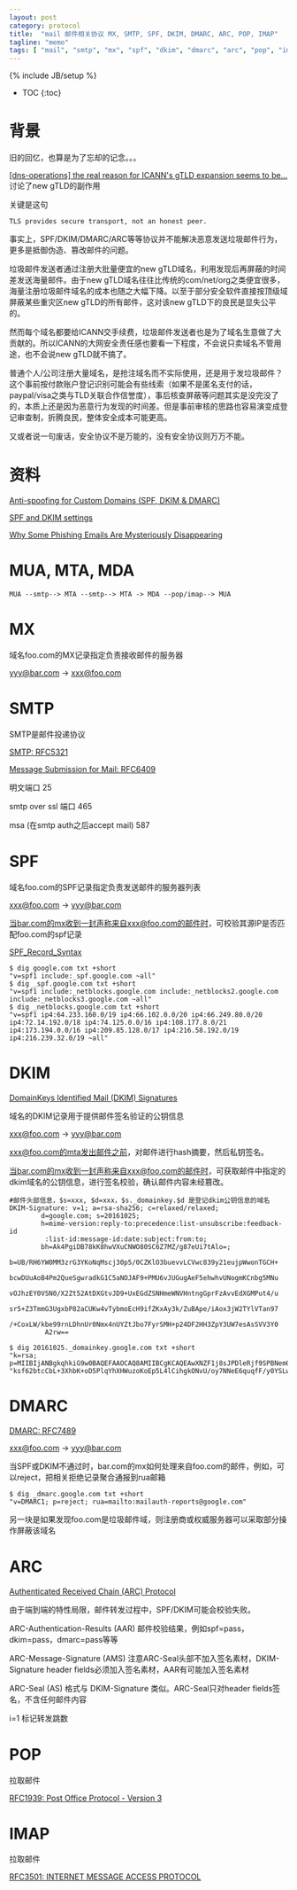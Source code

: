 ```yaml
---
layout: post
category: protocol
title:  "mail 邮件相关协议 MX, SMTP, SPF, DKIM, DMARC, ARC, POP, IMAP"
tagline: "memo"
tags: [ "mail", "smtp", "mx", "spf", "dkim", "dmarc", "arc", "pop", "imap" ] 
---
```

{% include JB/setup %}

* TOC
{:toc}

# 背景

旧的回忆，也算是为了忘却的记念。。。

[[dns-operations] the real reason for ICANN's gTLD expansion seems to be...](https://lists.dns-oarc.net/pipermail/dns-operations/2017-December/017104.html) 讨论了new gTLD的副作用

关键是这句

    TLS provides secure transport, not an honest peer.

事实上，SPF/DKIM/DMARC/ARC等等协议并不能解决恶意发送垃圾邮件行为，更多是抵御伪造、篡改邮件的问题。

垃圾邮件发送者通过注册大批量便宜的new gTLD域名，利用发现后再屏蔽的时间差发送海量邮件。由于new gTLD域名往往比传统的com/net/org之类便宜很多，海量注册垃圾邮件域名的成本也随之大幅下降。以至于部分安全软件直接按顶级域屏蔽某些重灾区new gTLD的所有邮件，这对该new gTLD下的良民是显失公平的。

然而每个域名都要给ICANN交手续费，垃圾邮件发送者也是为了域名生意做了大贡献的。所以ICANN的大网安全责任感也要看一下程度，不会说只卖域名不管用途，也不会说new gTLD就不搞了。

普通个人/公司注册大量域名，是抢注域名而不实际使用，还是用于发垃圾邮件？这个事前按付款账户登记识别可能会有些线索（如果不是匿名支付的话，paypal/visa之类与TLD关联合作信誉度），事后核查屏蔽等问题其实是没完没了的，本质上还是因为恶意行为发现的时间差。但是事前审核的思路也容易演变成登记审查制，折腾良民，整体安全成本可能更高。

又或者说一句废话，安全协议不是万能的，没有安全协议则万万不能。

# 资料

[Anti-spoofing for Custom Domains (SPF, DKIM & DMARC) ](https://protonmail.com/support/knowledge-base/anti-spoofing/)

[SPF and DKIM settings](https://wiki.vtiger.com/vtiger6/index.php/SPF_and_DKIM_settings)

[Why Some Phishing Emails Are Mysteriously Disappearing](https://blog.cloudflare.com/combatting-phishing-with-dns/)

# MUA, MTA, MDA

    MUA --smtp--> MTA --smtp--> MTA -> MDA --pop/imap--> MUA

# MX

域名foo.com的MX记录指定负责接收邮件的服务器

yyy@bar.com ->  xxx@foo.com 

# SMTP

SMTP是邮件投递协议

[SMTP: RFC5321](https://tools.ietf.org/html/rfc5321)

[Message Submission for Mail: RFC6409](https://tools.ietf.org/html/RFC6409)

明文端口 25

smtp over ssl 端口 465

msa (在smtp auth之后accept mail) 587

# SPF 

域名foo.com的SPF记录指定负责发送邮件的服务器列表 

xxx@foo.com -> yyy@bar.com

当bar.com的mx收到一封声称来自xxx@foo.com的邮件时，可校验其源IP是否匹配foo.com的spf记录

[SPF_Record_Syntax](http://www.openspf.org/SPF_Record_Syntax)

    $ dig google.com txt +short
    "v=spf1 include:_spf.google.com ~all"
    $ dig _spf.google.com txt +short
    "v=spf1 include:_netblocks.google.com include:_netblocks2.google.com include:_netblocks3.google.com ~all"
    $ dig _netblocks.google.com txt +short
    "v=spf1 ip4:64.233.160.0/19 ip4:66.102.0.0/20 ip4:66.249.80.0/20 ip4:72.14.192.0/18 ip4:74.125.0.0/16 ip4:108.177.8.0/21 ip4:173.194.0.0/16 ip4:209.85.128.0/17 ip4:216.58.192.0/19 ip4:216.239.32.0/19 ~all"

# DKIM

[DomainKeys Identified Mail (DKIM) Signatures](http://dkim.org/specs/rfc4871-dkimbase.html)

域名的DKIM记录用于提供邮件签名验证的公钥信息

xxx@foo.com -> yyy@bar.com

xxx@foo.com的mta发出邮件之前，对邮件进行hash摘要，然后私钥签名。

当bar.com的mx收到一封声称来自xxx@foo.com的邮件时，可获取邮件中指定的dkim域名的公钥信息，进行签名校验，确认邮件内容未经篡改。

    #邮件头部信息，$s=xxx, $d=xxx，$s._domainkey.$d 是登记dkim公钥信息的域名
    DKIM-Signature: v=1; a=rsa-sha256; c=relaxed/relaxed;
            d=google.com; s=20161025;
            h=mime-version:reply-to:precedence:list-unsubscribe:feedback-id
             :list-id:message-id:date:subject:from:to;
            bh=Ak4PgiDB78kK8hwVXuCNWO80SC6Z7MZ/g87eUi7tAlo=;
            b=UB/RH6YW0MM3zrG3YKoNqMscj30p5/0CZKlO3buevvLCVwc839y21eujpWwonTGCH+
             bcwDUuAoB4Pm2QueSgwradkG1C5aNOJAF9+PMU6vJUGugAeF5ehwhvUNogmKCnbg5MNu
             vOJhzEY0VSN0/X2Zt52AtDXGtvJD9+UxEGdZSNHmeWNVHntngGprFzAvvEdXGMPut4/u
             sr5+Z3TmmG3UgxbP82aCUKw4vTybmoEcH9ifZKxAy3k/ZuBApe/iAox3jW2TYlVTan97
             /+CoxLW/kbe99rnLDhnUr0Nmx4nUYZtJbo7FyrSMH+p24DF2HH3ZpY3UW7esAsSVV3Y0
             A2rw==

    $ dig 20161025._domainkey.google.com txt +short
    "k=rsa; p=MIIBIjANBgkqhkiG9w0BAQEFAAOCAQ8AMIIBCgKCAQEAwXNZF1j8sJPDleRjf9SPBNem0ik58kF1ilC1nUgKAttl9v7FX9hXJXPmLNhVtSKVZ8yruaeOZLeIxtgtk1s81zzIE5Mj0AiGn2wlFt4kYfqlDfYe95YLQHjynu4i7vj1Tj" "ksf62btcCbL+3XhbK+oD5PlqYhXHWuzoKoEp5L4lCihgkONvU/oy7NNeE6quqfF/y0YSLwF2WVA2Kd8L6R0Ar2dYT/3wZCFknI7xhvPqh9HNcIWBELGPwtXcsHbX1wvBlCgNQAUcdJrf2YWzAwqmZ564/1ipL1IMk1nafPJk75ktumVNz6ORuIn3jbZWp9rRpnaeI9cu/8KfSKH2EY9QIDAQAB"

# DMARC

[DMARC: RFC7489](https://tools.ietf.org/html/rfc7489)

xxx@foo.com -> yyy@bar.com

当SPF或DKIM不通过时，bar.com的mx如何处理来自foo.com的邮件，例如，可以reject，把相关拒绝记录聚合通报到rua邮箱

    $ dig _dmarc.google.com txt +short
    "v=DMARC1; p=reject; rua=mailto:mailauth-reports@google.com"

另一块是如果发现foo.com是垃圾邮件域，则注册商或权威服务器可以采取部分操作屏蔽该域名

# ARC

[Authenticated Received Chain (ARC) Protocol](https://tools.ietf.org/html/draft-ietf-dmarc-arc-protocol-09)

由于端到端的特性局限，邮件转发过程中，SPF/DKIM可能会校验失败。

ARC-Authentication-Results (AAR) 邮件校验结果，例如spf=pass，dkim=pass，dmarc=pass等等

ARC-Message-Signature (AMS) 注意ARC-Seal头部不加入签名素材，DKIM-Signature header fields必须加入签名素材，AAR有可能加入签名素材

ARC-Seal (AS) 格式与 DKIM-Signature 类似。ARC-Seal只对header fields签名，不含任何邮件内容

i=1 标记转发跳数

# POP

拉取邮件

[RFC1939: Post Office Protocol - Version 3](https://tools.ietf.org/html/rfc1939)

# IMAP

拉取邮件

[RFC3501: INTERNET MESSAGE ACCESS PROTOCOL](https://tools.ietf.org/html/rfc3501)

